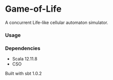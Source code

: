 # Game-of-Life
A concurrent Life-like cellular automaton simulator.

### Usage


### Dependencies 
* Scala 12.11.8
* CSO

Built with sbt 1.0.2

